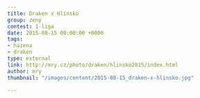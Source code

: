 ```yaml
---
title: Draken x Hlinsko
group: zeny
contest: 1-liga
date: 2015-08-15 00:00:00 +0000
tags:
- hazena
- draken
type: external
link: http://mry.cz/photo/draken/hlinsko2015/index.html
author: mry
thumbnail: "/images/content/2015-08-15_draken-x-hlinsko.jpg"

---
```

